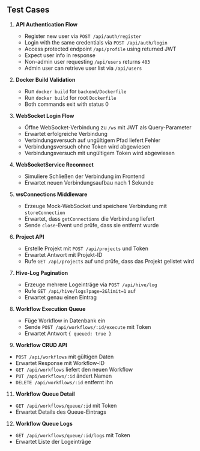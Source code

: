 ## Test Cases

1. **API Authentication Flow**
   - Register new user via `POST /api/auth/register`
   - Login with the same credentials via `POST /api/auth/login`
   - Access protected endpoint `/api/profile` using returned JWT
   - Expect user info in response
   - Non-admin user requesting `/api/users` returns `403`
   - Admin user can retrieve user list via `/api/users`

2. **Docker Build Validation**
   - Run `docker build` for `backend/Dockerfile`
   - Run `docker build` for root `Dockerfile`
   - Both commands exit with status 0

3. **WebSocket Login Flow**
   - Öffne WebSocket-Verbindung zu `/ws` mit JWT als Query-Parameter
   - Erwartet erfolgreiche Verbindung
   - Verbindungsversuch auf ungültigem Pfad liefert Fehler
   - Verbindungsversuch ohne Token wird abgewiesen
   - Verbindungsversuch mit ungültigem Token wird abgewiesen

4. **WebSocketService Reconnect**
   - Simuliere Schließen der Verbindung im Frontend
   - Erwartet neuen Verbindungsaufbau nach 1 Sekunde

5. **wsConnections Middleware**
   - Erzeuge Mock-WebSocket und speichere Verbindung mit `storeConnection`
   - Erwartet, dass `getConnections` die Verbindung liefert
   - Sende `close`-Event und prüfe, dass sie entfernt wurde


7. **Project API**
   - Erstelle Projekt mit `POST /api/projects` und Token
   - Erwartet Antwort mit Projekt-ID
   - Rufe `GET /api/projects` auf und prüfe, dass das Projekt gelistet wird
8. **Hive-Log Pagination**
   - Erzeuge mehrere Logeinträge via `POST /api/hive/log`
   - Rufe `GET /api/hive/logs?page=2&limit=1` auf
   - Erwartet genau einen Eintrag
9. **Workflow Execution Queue**
   - Füge Workflow in Datenbank ein
   - Sende `POST /api/workflows/:id/execute` mit Token
   - Erwartet Antwort `{ queued: true }`
10. **Workflow CRUD API**
   - `POST /api/workflows` mit gültigen Daten
   - Erwartet Response mit Workflow-ID
   - `GET /api/workflows` liefert den neuen Workflow
   - `PUT /api/workflows/:id` ändert Namen
   - `DELETE /api/workflows/:id` entfernt ihn
11. **Workflow Queue Detail**
   - `GET /api/workflows/queue/:id` mit Token
   - Erwartet Details des Queue-Eintrags
12. **Workflow Queue Logs**
   - `GET /api/workflows/queue/:id/logs` mit Token
   - Erwartet Liste der Logeinträge
